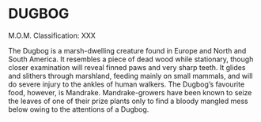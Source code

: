 # DUGBOG  
M.O.M. Classification: XXX  
  
The Dugbog is a marsh-dwelling creature found in Europe and North and South America. It resembles a piece of dead wood while stationary, though closer examination will reveal finned paws and very sharp teeth. It glides and slithers through marshland, feeding mainly on small mammals, and will do severe injury to the ankles of human walkers. The Dugbog’s favourite food, however, is Mandrake. Mandrake-growers have been known to seize the leaves of one of their prize plants only to find a bloody mangled mess below owing to the attentions of a Dugbog.  
  
